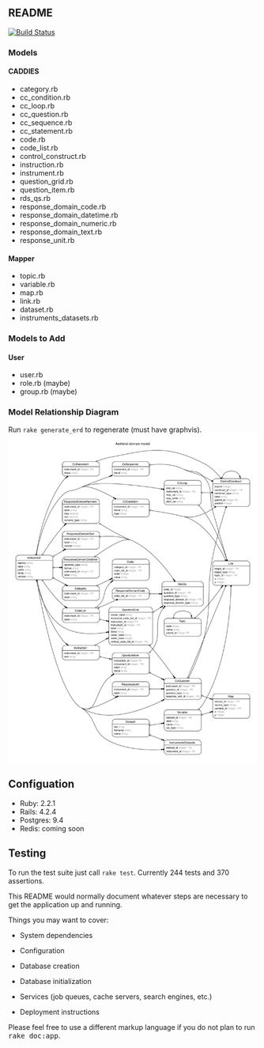 ## README

[![Build Status](https://travis-ci.org/CLOSER-Cohorts/archivist.svg?branch=master)](https://travis-ci.org/CLOSER-Cohorts/archivist)

### Models
#### CADDIES
* category.rb
* cc_condition.rb
* cc_loop.rb
* cc_question.rb
* cc_sequence.rb
* cc_statement.rb
* code.rb
* code_list.rb
* control_construct.rb
* instruction.rb
* instrument.rb
* question_grid.rb
* question_item.rb
* rds_qs.rb
* response_domain_code.rb
* response_domain_datetime.rb
* response_domain_numeric.rb
* response_domain_text.rb
* response_unit.rb

#### Mapper
* topic.rb
* variable.rb
* map.rb
* link.rb
* dataset.rb
* instruments_datasets.rb

### Models to Add
#### User
* user.rb
* role.rb     (maybe)
* group.rb    (maybe)

### Model Relationship Diagram
Run `rake generate_erd` to regenerate (must have graphvis).
![](/app/assets/images/diagrams/erd.png)

## Configuation
* Ruby: 2.2.1
* Rails: 4.2.4
* Postgres: 9.4
* Redis: coming soon

## Testing
To run the test suite just call `rake test`. Currently 244 tests and 370 assertions.

This README would normally document whatever steps are necessary to get the
application up and running.

Things you may want to cover:
* System dependencies

* Configuration

* Database creation

* Database initialization

* Services (job queues, cache servers, search engines, etc.)

* Deployment instructions


Please feel free to use a different markup language if you do not plan to run
<tt>rake doc:app</tt>.
